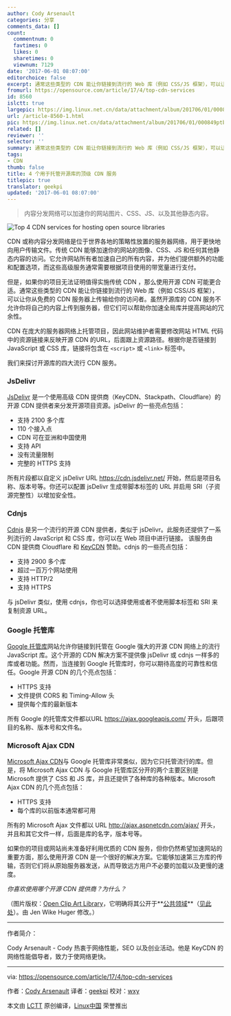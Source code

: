 ```yaml
---
author: Cody Arsenault
categories: 分享
comments_data: []
count:
  commentnum: 0
  favtimes: 0
  likes: 0
  sharetimes: 0
  viewnum: 7129
date: '2017-06-01 08:07:00'
editorchoice: false
excerpt: 通常这些类型的 CDN 能让你链接到流行的 Web 库（例如 CSS/JS 框架），可以让你从免费的 CDN 服务器上传输给你的访问者。
fromurl: https://opensource.com/article/17/4/top-cdn-services
id: 8560
islctt: true
largepic: https://img.linux.net.cn/data/attachment/album/201706/01/000849ptbbnvu9hkpbtpt1.jpg
url: /article-8560-1.html
pic: https://img.linux.net.cn/data/attachment/album/201706/01/000849ptbbnvu9hkpbtpt1.jpg.thumb.jpg
related: []
reviewer: ''
selector: ''
summary: 通常这些类型的 CDN 能让你链接到流行的 Web 库（例如 CSS/JS 框架），可以让你从免费的 CDN 服务器上传输给你的访问者。
tags:
- CDN
thumb: false
title: 4 个用于托管开源库的顶级 CDN 服务
titlepic: true
translator: geekpi
updated: '2017-06-01 08:07:00'
---
```



> 
> 内容分发网络可以加速你的网站图片、CSS、JS、以及其他静态内容。
> 
> 
> 


![Top 4 CDN services for hosting open source libraries](https://img.linux.net.cn/data/attachment/album/201706/01/000849ptbbnvu9hkpbtpt1.jpg "Top 4 CDN services for hosting open source libraries")


CDN 或称内容分发网络是位于世界各地的策略性放置的服务器网络，用于更快地向用户传输文件。传统 CDN 能够加速你的网站的图像、CSS、JS 和任何其他静态内容的访问。它允许网站所有者加速自己的所有内容，并为他们提供额外的功能和配置选项，而这些高级服务通常需要根据项目使用的带宽量进行支付。


但是，如果你的项目无法证明值得实施传统 CDN ，那么使用开源 CDN 可能更合适。通常这些类型的 CDN 能让你链接到流行的 Web 库（例如 CSS/JS 框架），可以让你从免费的 CDN 服务器上传输给你的访问者。虽然开源库的 CDN 服务不允许你将自己的内容上传到服务器，但它们可以帮助你加速全局库并提高网站的冗余性。


CDN 在庞大的服务器网络上托管项目，因此网站维护者需要修改网站 HTML 代码中的资源链接来反映开源 CDN 的URL，后面跟上资源路径。根据你是否链接到 JavaScript 或 CSS 库，链接将包含在 `<script>` 或 `<link>` 标签中。


我们来探讨开源库的四大流行 CDN 服务。


### JsDelivr


[JsDelivr](http://www.jsdelivr.com/) 是一个使用高级 CDN 提供商（KeyCDN、Stackpath、Cloudflare）的开源 CDN 提供者来分发开源项目资源。jsDelivr 的一些亮点包括：


* 支持 2100 多个库
* 110 个接入点
* CDN 可在亚洲和中国使用
* 支持 API
* 没有流量限制
* 完整的 HTTPS 支持


所有片段都以自定义 jsDelivr URL <https://cdn.jsdelivr.net/> 开始，然后是项目名称、版本号等。你还可以配置 jsDelivr 生成带脚本标签的 URL 并启用 SRI（子资源完整性）以增加安全性。


### Cdnjs


[Cdnjs](https://cdnjs.com/) 是另一个流行的开源 CDN 提供者，类似于 jsDelivr。此服务还提供了一系列流行的 JavaScript 和 CSS 库，你可以在 Web 项目中进行链接。 该服务由 CDN 提供商 Cloudflare 和 [KeyCDN](https://www.keycdn.com/) 赞助。cdnjs 的一些亮点包括：


* 支持 2900 多个库
* 超过一百万个网站使用
* 支持 HTTP/2
* 支持 HTTPS


与 jsDelivr 类似，使用 cdnjs，你也可以选择使用或者不使用脚本标签和 SRI 来复制资源 URL。


### Google 托管库


[Google 托管库](https://developers.google.com/speed/libraries/)网站允许你链接到托管在 Google 强大的开源 CDN 网络上的流行 JavaScript 库。这个开源的 CDN 解决方案不提供像 jsDelivr 或 cdnjs 一样多的库或者功能。然而，当连接到 Google 托管库时，你可以期待高度的可靠性和信任。Google 开源 CDN 的几个亮点包括：


* HTTPS 支持
* 文件提供 CORS 和 Timing-Allow 头
* 提供每个库的最新版本


所有 Google 的托管库文件都以URL <https://ajax.googleapis.com/> 开头，后跟项目的名称、版本号和文件名。


### Microsoft Ajax CDN


[Microsoft Ajax CDN](https://www.asp.net/ajax/cdn)与 Google 托管库非常类似，因为它只托管流行的库。但是，将 Microsoft Ajax CDN 与 Google 托管库区分开的两个主要区别是 Microsoft 提供了 CSS 和 JS 库，并且还提供了各种库的各种版本。Microsoft Ajax CDN 的几个亮点包括：


* HTTPS 支持
* 每个库的以前版本通常都可用


所有的 Microsoft Ajax 文件都以 URL <http://ajax.aspnetcdn.com/ajax/> 开头，并且和其它文件一样，后面是库的名字，版本号等。


如果你的项目或网站尚未准备好利用优质的 CDN 服务，但你仍然希望加速网站的重要方面，那么使用开源 CDN 是一个很好的解决方案。它能够加速第三方库的传输，否则它们将从原始服务器发送，从而导致远方用户不必要的加载以及更慢的速度。


 *你喜欢使用哪个开源 CDN 提供商？为什么？*


（图片版权：[Open Clip Art Library](https://en.wikipedia.org/wiki/Open_Clip_Art_Library)，它明确将其公开于**[公共领域](https://en.wikipedia.org/wiki/public_domain)**（[见此处](https://openclipart.org/share)）。由 Jen Wike Huger 修改。）




---


作者简介：


Cody Arsenault - Cody 热衷于网络性能，SEO 以及创业活动。他是 KeyCDN 的网络性能倡导者，致力于使网络更快。




---


via: <https://opensource.com/article/17/4/top-cdn-services>


作者：[Cody Arsenault](https://opensource.com/users/codya) 译者：[geekpi](https://github.com/geekpi) 校对：[wxy](https://github.com/wxy)


本文由 [LCTT](https://github.com/LCTT/TranslateProject) 原创编译，[Linux中国](https://linux.cn/) 荣誉推出